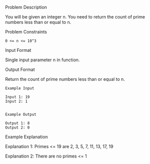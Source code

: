 Problem Description

You will be given an integer n. You need to return the count of prime numbers less than or equal to n.


Problem Constraints

    0 <= n <= 10^3


Input Format

Single input parameter n in function.


Output Format

Return the count of prime numbers less than or equal to n.


    Example Input
    
    Input 1: 19
    Input 2: 1
    
    
    Example Output
    
    Output 1: 8
    Output 2: 0


Example Explanation

Explanation 1: Primes <= 19 are 2, 3, 5, 7, 11, 13, 17, 19

Explanation 2: There are no primes <= 1 